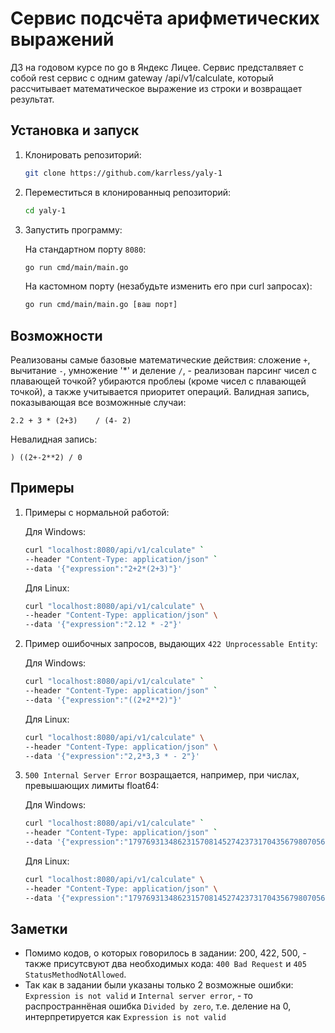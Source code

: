 # Сервис подсчёта арифметических выражений
ДЗ на годовом курсе по go в Яндекс Лицее. Сервис предсталвяет с собой rest сервис с одним gateway /api/v1/calculate, который рассчитывает математическое выражение из строки и возвращает результат.

## Установка и запуск
1. Клонировать репозиторий:
    ```bash
    git clone https://github.com/karrless/yaly-1
    ```
2. Переместиться в клонированныq репозиторий:
    ```bash
    cd yaly-1
    ```
3. Запустить программу:
   
   На стандартном порту `8080`:

    ```bash
    go run cmd/main/main.go
    ```

   На кастомном порту (незабудьте изменить его при curl запросах):

    ```bash
    go run cmd/main/main.go [ваш порт]
    ```

## Возможности
Реализованы самые базовые математические действия: сложение `+`, вычитание `-`, умножение '*' и деление `/`, - реализован парсинг чисел с плавающей точкой? убираются проблеы (кроме чисел с плавающей точкой), а также учитывается приоритет операций.
Валидная запись, показывающая все возможнные случаи:
```
2.2 + 3 * (2+3)    / (4- 2)
```
Невалидная запись:
```
) ((2+-2**2) / 0 
```
## Примеры
1. Примеры с нормальной работой:

    Для Windows:
    ```bash
    curl "localhost:8080/api/v1/calculate" `
    --header "Content-Type: application/json" `
    --data '{"expression":"2+2*(2+3)"}'
    ```

    Для Linux:
    ```bash
    curl "localhost:8080/api/v1/calculate" \
    --header "Content-Type: application/json" \
    --data '{"expression":"2.12 * -2"}'
    ```

2. Пример ошибочных запросов, выдающих `422 Unprocessable Entity`:
    
    Для Windows:
    ```bash
    curl "localhost:8080/api/v1/calculate" `
    --header "Content-Type: application/json" `
    --data '{"expression":"((2+2**2)"}'
    ```

    Для Linux:
    ```bash
    curl "localhost:8080/api/v1/calculate" \
    --header "Content-Type: application/json" \
    --data '{"expression":"2,2*3,3 * - 2"}'
    ```

3. `500 Internal Server Error` возращается, например, при числах, превышающих лимиты float64:

    Для Windows:
    ```bash
    curl "localhost:8080/api/v1/calculate" `
    --header "Content-Type: application/json" `
    --data '{"expression":"1797693134862315708145274237317043567980705675258449965989174768031572607800285387605895586327668781715404589535143824642343213268894641827684675467035375169860499105765512820762454900903893289440758685084551339423045832369032229481658085593321233482747978262041447231687381771809192998812504040261841248583600+1"}'
    ```

    Для Linux:
    ```bash
    curl "localhost:8080/api/v1/calculate" \
    --header "Content-Type: application/json" \
    --data '{"expression":"1797693134862315708145274237317043567980705675258449965989174768031572607800285387605895586327668781715404589535143824642343213268894641827684675467035375169860499105765512820762454900903893289440758685084551339423045832369032229481658085593321233482747978262041447231687381771809192998812504040261841248583600+1"}'
    ```

## Заметки
- Помимо кодов, о которых говорилось в задании: 200, 422, 500, - также присутсвуют два необходимых кода: `400 Bad Request` и `405 StatusMethodNotAllowed`.
- Так как в задании были указаны только 2 возможные ошибки: `Expression is not valid` и `Internal server error`, - то распространнёная ошибка `Divided by zero`, т.е. деление на 0, интерпретируется как `Expression is not valid`
